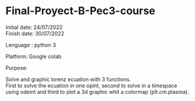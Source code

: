 # Final-Proyect-B-Pec3-course
Initial date: 24/07/2022  
Finish date: 30/07/2022  

Lenguage : python 3

Platform: Google colab

Purpose:

Solve and graphic lorenz ecuation with 3 functions.  
First to solve the ecuation in one opint, second to solve in a timespace using odeint and third to plot a 3d graphic whit a colormap (plt.cm.plasma).
